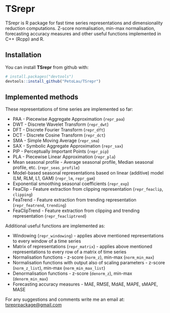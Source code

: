 
<!-- README.md is generated from README.Rmd. Please edit that file -->
TSrepr
======

TSrepr is R package for fast time series representations and dimensionality reduction computations. Z-score normalisation, min-max normalisation, forecasting accuracy measures and other useful functions implemented in C++ (Rcpp) and R.

Installation
------------

You can install **TSrepr** from github with:

``` r
# install.packages("devtools")
devtools::install_github("PetoLau/TSrepr")
```

Implemented methods
-------------------

These representations of time series are implemented so far:

-   PAA - Piecewise Aggregate Approximation (`repr_paa`)
-   DWT - Discrete Wavelet Transform (`repr_dwt`)
-   DFT - Discrete Fourier Transform (`repr_dft`)
-   DCT - Discrete Cosine Transform (`repr_dct`)
-   SMA - Simple Moving Average (`repr_sma`)
-   SAX - Symbolic Aggregate Approximation (`repr_sax`)
-   PIP - Perceptually Important Points (`repr_pip`)
-   PLA - Piecewise Linear Approximation (`repr_pla`)
-   Mean seasonal profile - Average seasonal profile, Median seasonal profile, etc. (`repr_seas_profile`)
-   Model-based seasonal representations based on linear (additive) model (LM, RLM, L1, GAM) (`repr_lm`, `repr_gam`)
-   Exponential smoothing seasonal coefficients (`repr_exp`)
-   FeaClip - Feature extraction from clipping representation (`repr_feaclip`, `clipping`)
-   FeaTrend - Feature extraction from trending representation (`repr_featrend`, `trending`)
-   FeaClipTrend - Feature extraction from clipping and trending representation (`repr_feacliptrend`)

Additional useful functions are implemented as:

-   Windowing (`repr_windowing`) - applies above mentioned representations to every window of a time series
-   Matrix of representations (`repr_matrix`) - applies above mentioned representations to every row of a matrix of time series
-   Normalisation functions - z-score (`norm_z`), min-max (`norm_min_max`)
-   Normalisation functions with output also of scaling parameters - z-score (`norm_z_list`), min-max (`norm_min_max_list`)
-   Denormalisation functions - z-score (`denorm_z`), min-max (`denorm_min_max`)
-   Forecasting accuracy measures - MAE, RMSE, MdAE, MAPE, sMAPE, MASE

For any suggestions and comments write me an email at: <tsreprpackage@gmail.com>
